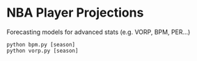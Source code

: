 # NBA Player Projections

Forecasting models for advanced stats (e.g. VORP, BPM, PER...)

```
python bpm.py [season]
python vorp.py [season]
```